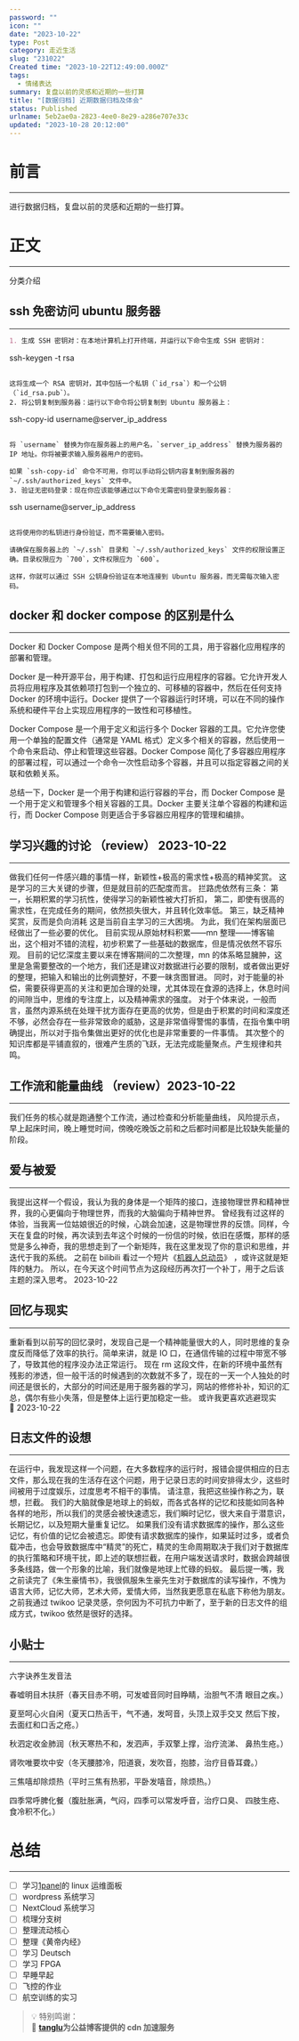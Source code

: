 ```yaml
---
password: ""
icon: ""
date: "2023-10-22"
type: Post
category: 走近生活
slug: "231022"
Created time: "2023-10-22T12:49:00.000Z"
tags:
  - 情绪表达
summary: 复盘以前的灵感和近期的一些打算
title: "[数据归档] 近期数据归档及体会"
status: Published
urlname: 5eb2ae0a-2823-4ee0-8e29-a286e707e33c
updated: "2023-10-28 20:12:00"
---
```


# 前言

---

进行数据归档，复盘以前的灵感和近期的一些打算。

# 正文

---

分类介绍

## ssh 免密访问 ubuntu 服务器

---

```markdown
1. 生成 SSH 密钥对：在本地计算机上打开终端，并运行以下命令生成 SSH 密钥对：
```

ssh-keygen -t rsa

```

这将生成一个 RSA 密钥对，其中包括一个私钥（`id_rsa`）和一个公钥（`id_rsa.pub`）。
2. 将公钥复制到服务器：运行以下命令将公钥复制到 Ubuntu 服务器上：

```

ssh-copy-id username@server_ip_address

```

将 `username` 替换为你在服务器上的用户名，`server_ip_address` 替换为服务器的 IP 地址。你将被要求输入服务器用户的密码。

如果 `ssh-copy-id` 命令不可用，你可以手动将公钥内容复制到服务器的 `~/.ssh/authorized_keys` 文件中。
3. 验证无密码登录：现在你应该能够通过以下命令无需密码登录到服务器：

```

ssh username@server_ip_address

```

这将使用你的私钥进行身份验证，而不需要输入密码。

请确保在服务器上的 `~/.ssh` 目录和 `~/.ssh/authorized_keys` 文件的权限设置正确。目录权限应为 `700`，文件权限应为 `600`。

这样，你就可以通过 SSH 公钥身份验证在本地连接到 Ubuntu 服务器，而无需每次输入密码。
```

## docker 和 docker compose 的区别是什么

---

Docker 和 Docker Compose 是两个相关但不同的工具，用于容器化应用程序的部署和管理。

Docker 是一种开源平台，用于构建、打包和运行应用程序的容器。它允许开发人员将应用程序及其依赖项打包到一个独立的、可移植的容器中，然后在任何支持 Docker 的环境中运行。Docker 提供了一个容器运行时环境，可以在不同的操作系统和硬件平台上实现应用程序的一致性和可移植性。

Docker Compose 是一个用于定义和运行多个 Docker 容器的工具。它允许您使用一个单独的配置文件（通常是 YAML 格式）定义多个相关的容器，然后使用一个命令来启动、停止和管理这些容器。Docker Compose 简化了多容器应用程序的部署过程，可以通过一个命令一次性启动多个容器，并且可以指定容器之间的关联和依赖关系。

总结一下，Docker 是一个用于构建和运行容器的平台，而 Docker Compose 是一个用于定义和管理多个相关容器的工具。Docker 主要关注单个容器的构建和运行，而 Docker Compose 则更适合于多容器应用程序的管理和编排。

## 学习兴趣的讨论 （review） 2023-10-22

---

做我们任何一件感兴趣的事情一样，新颖性+极高的需求性+极高的精神奖赏。
这是学习的三大关键的步骤，但是就目前的匹配度而言。
拦路虎依然有三条：
第一，长期积累的学习抗性，使得学习的新颖性被大打折扣，
第二，即使有很高的需求性，在完成任务的期间，依然损失很大，并且转化效率低。
第三，缺乏精神奖赏，反而是负向消耗
这是当前自主学习的三大困境。
为此，我们在架构层面已经做出了一些必要的优化。
目前实现从原始材料积累——mn 整理——博客输出，这个相对不错的流程，初步积累了一些基础的数据库，但是情况依然不容乐观。
目前的记忆深度主要以来在博客期间的二次整理，mn 的体系略显臃肿，这里是急需要整改的一个地方，我们还是建议对数据进行必要的限制，或者做出更好的整理，把输入和输出的比例调整好，不要一昧贪图冒进。
同时，对于能量的补偿，需要获得更高的关注和更加合理的处理，尤其体现在食源的选择上，休息时间的间隙当中，思维的专注度上，以及精神需求的强度。
对于个体来说，一般而言，虽然内源系统在处理干扰方面存在更高的优势，但是由于积累的时间和深度还不够，必然会存在一些非常致命的威胁，这是非常值得警惕的事情，在指令集中明确提出，所以对于指令集做出更好的优化也是非常重要的一件事情。
其次整个的知识库都是平铺直叙的，很难产生质的飞跃，无法完成能量聚点。产生规律和共鸣。

## 工作流和能量曲线 （review）2023-10-22

---

我们任务的核心就是跑通整个工作流，通过检查和分析能量曲线，
风险提示点，早上起床时间，晚上睡觉时间，傍晚吃晚饭之前和之后都时间都是比较缺失能量的阶段。

## 爱与被爱

---

我提出这样一个假设，我认为我的身体是一个矩阵的接口，连接物理世界和精神世界，我的心更偏向于物理世界，而我的大脑偏向于精神世界。
曾经我有过这样的体验，当我离一位姑娘很近的时候，心跳会加速，这是物理世界的反馈。同样，今天在复盘的时候，再次读到去年这个时候的一份信的时候，依旧在感慨，那样的感觉是多么神奇，我的思想走到了一个新矩阵，我在这里发现了你的意识和思维，并迭代于我的系统。
之前在 bilibili 看过一个短片《[机器人总动员](https://search.bilibili.com/all?keyword=%E6%9C%BA%E5%99%A8%E4%BA%BA%E6%80%BB%E5%8A%A8%E5%91%98&from_source=webtop_search&spm_id_from=333.1007&search_source=5)》 ，或许这就是矩阵的魅力。
所以，在今天这个时间节点为这段经历再次打一个补丁，用于之后该主题的深入思考。 2023-10-22

## 回忆与现实

---

重新看到以前写的回忆录时，发现自己是一个精神能量很大的人，同时思维的复杂度反而降低了效率的执行。简单来讲，就是 IO 口，在通信传输的过程中带宽不够了，导致其他的程序没办法正常运行。
现在 rm 这段文件，在新的环境中虽然有残影的渗透，但一般干活的时候遇到的次数就不多了，现在的一天一个人独处的时间还是很长的，大部分的时间还是用于服务器的学习，网站的修修补补，知识的汇总，偶尔有些小失落，但是整体上运行更加稳定一些。
或许我更喜欢逃避现实 🐶 2023-10-22

## 日志文件的设想

---

在运行中，我发现这样一个问题，在大多数程序的运行时，报错会提供相应的日志文件，那么现在我的生活存在这个问题，用于记录日志的时间安排得太少，这些时间被用于过度娱乐，过度思考不相干的事情。
请注意，我把这些操作称之为，联想，拦截。
我们的大脑就像是地球上的蚂蚁，而各式各样的记忆和技能如同各种各样的地形，所以我们的灵感会被快速遗忘，我们瞬时记忆，很大来自于潜意识，长期记忆，以及短期大量重复记忆。
如果我们没有请求数据库的操作，那么这些记忆，有价值的记忆会被遗忘。即使有请求数据库的操作，如果延时过多，或者负载冲击，也会导致数据库中“精灵”的死亡，精灵的生命周期取决于我们对于数据库的执行策略和环境干扰，即上述的联想拦截，在用户端发送请求时，数据会跨越很多条线路，做一个形象的比喻，我们就像是地球上忙碌的蚂蚁。
最后提一嘴，我之前读完了《朱生豪情书》，我很佩服朱生豪先生对于数据库的读写操作，不愧为语言大师，记忆大师，艺术大师，爱情大师，当然我更愿意在私底下称他为朋友。
之前我通过 twikoo 记录灵感，奈何因为不可抗力中断了，至于新的日志文件的组成方式，twikoo 依然是很好的选择。

## 小贴士

---

六字诀养生发音法

春嘘明目木扶肝（春天目赤不明，可发嘘音同时目睁睛，治胆气不清 眼目之疾。）

夏至呵心火自闲（夏天口热舌干，气不通，发呵音，头顶上双手交叉 然后下按，去面红和口舌之疮。）

秋泗定收金肺润（秋天寒热不和，发泗声，手双擎上撑，治疗流涕、 鼻热生疮。）

肾吹唯要坎中安（冬天腰膝冷，阳道衰，发吹音，抱膝，治疗目昏耳聋。）

三焦嘻却除烦热（平时三焦有热邪，平卧发嘻音，除烦热。）

四季常呼脾化餐（腹肚胀满，气闷，四季可以常发呼音，治疗口臭、 四肢生疮、食冷积不化。）

# 总结

---

- [ ] 学习[1panel](https://www.bilibili.com/video/BV1ih411c7U3/?vd_source=237e295a40d7aaea043ead8c0d2c78ab)的 linux 运维面板
- [ ] wordpress 系统学习
- [ ] NextCloud 系统学习
- [ ] 梳理分支树
- [ ] 整理流动核心
- [ ] 整理《黄帝内经》
- [ ] 学习 Deutsch
- [ ] 学习 FPGA
- [ ] 早睡早起
- [ ] 飞控的作业
- [ ] 航空训练的实习

> 💡 特别鸣谢：  
> 🌺 [**tanglu**](https://blog.tanglu.me/)**为公益博客提供的 cdn 加速服务**
